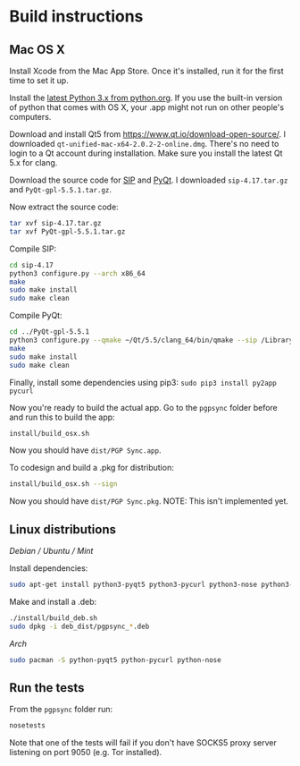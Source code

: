 # Build instructions

## Mac OS X

Install Xcode from the Mac App Store. Once it's installed, run it for the first time to set it up.

Install the [latest Python 3.x from python.org](https://www.python.org/downloads/). If you use the built-in version of python that comes with OS X, your .app might not run on other people's computers.

Download and install Qt5 from https://www.qt.io/download-open-source/. I downloaded `qt-unified-mac-x64-2.0.2-2-online.dmg`. There's no need to login to a Qt account during installation. Make sure you install the latest Qt 5.x for clang.

Download the source code for [SIP](http://www.riverbankcomputing.co.uk/software/sip/download) and [PyQt](http://www.riverbankcomputing.co.uk/software/pyqt/download5). I downloaded `sip-4.17.tar.gz` and `PyQt-gpl-5.5.1.tar.gz`.

Now extract the source code:

```sh
tar xvf sip-4.17.tar.gz
tar xvf PyQt-gpl-5.5.1.tar.gz
```

Compile SIP:

```sh
cd sip-4.17
python3 configure.py --arch x86_64
make
sudo make install
sudo make clean
```

Compile PyQt:

```sh
cd ../PyQt-gpl-5.5.1
python3 configure.py --qmake ~/Qt/5.5/clang_64/bin/qmake --sip /Library/Frameworks/Python.framework/Versions/3.5/bin/sip --disable=QtPositioning
make
sudo make install
sudo make clean
```

Finally, install some dependencies using pip3: `sudo pip3 install py2app pycurl`

Now you're ready to build the actual app. Go to the `pgpsync` folder before and run this to build the app:

```sh
install/build_osx.sh
```

Now you should have `dist/PGP Sync.app`.

To codesign and build a .pkg for distribution:

```sh
install/build_osx.sh --sign
```

Now you should have `dist/PGP Sync.pkg`. NOTE: This isn't implemented yet.

## Linux distributions

*Debian / Ubuntu / Mint*

Install dependencies:

```sh
sudo apt-get install python3-pyqt5 python3-pycurl python3-nose python3-stdeb
```

Make and install a .deb:

```sh
./install/build_deb.sh
sudo dpkg -i deb_dist/pgpsync_*.deb
```

*Arch*

```sh
sudo pacman -S python-pyqt5 python-pycurl python-nose
```

## Run the tests

From the `pgpsync` folder run:

```sh
nosetests
```

Note that one of the tests will fail if you don't have SOCKS5 proxy server listening on port 9050 (e.g. Tor installed).
